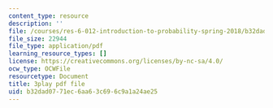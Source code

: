 ```yaml
---
content_type: resource
description: ''
file: /courses/res-6-012-introduction-to-probability-spring-2018/b32dad0771ec6aa63c696c9a1a24ae25_xDN5Onmu0mk.pdf
file_size: 22944
file_type: application/pdf
learning_resource_types: []
license: https://creativecommons.org/licenses/by-nc-sa/4.0/
ocw_type: OCWFile
resourcetype: Document
title: 3play pdf file
uid: b32dad07-71ec-6aa6-3c69-6c9a1a24ae25
---
```

